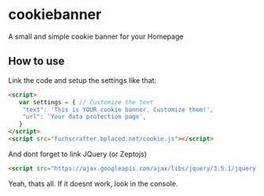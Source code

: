 # cookiebanner
A small and simple cookie banner for your Homepage

## How to use

Link the code and setup the settings like that:

```html
<script>
   var settings = { // Customize the text
    "text": 'This is YOUR cookie banner. Customize them!',
    "url": 'Your data protection page',
   }
</script>
<script src="fuchscrafter.bplaced.net/cookie.js"></script>
```

And dont forget to link JQuery (or Zeptojs)

```html
<script src="https://ajax.googleapis.com/ajax/libs/jquery/3.5.1/jquery.min.js"></script>
```

Yeah, thats all. If it doesnt work, look in the console.
